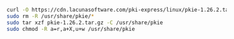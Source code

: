 ﻿```sh
curl -O https://cdn.lacunasoftware.com/pki-express/linux/pkie-1.26.2.tar.gz
sudo rm -R /usr/share/pkie/*
sudo tar xzf pkie-1.26.2.tar.gz -C /usr/share/pkie
sudo chmod -R a=r,a+X,u+w /usr/share/pkie
```
